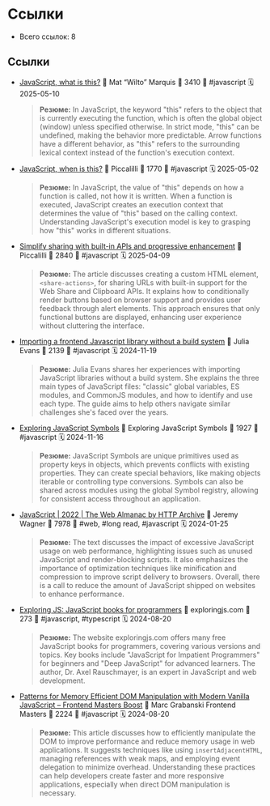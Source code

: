 # Ссылки

- Всего ссылок: 8

## Ссылки

- [JavaScript, what is this?](https://piccalil.li/blog/javascript-what-is-this/?ref=main-rss-feed) 👤 Mat “Wilto” Marquis 💬 3410 🔖 #javascript 🗓️ 2025-05-10
    > **Резюме:** In JavaScript, the keyword "this" refers to the object that is currently executing the function, which is often the global object (window) unless specified otherwise. In strict mode, "this" can be undefined, making the behavior more predictable. Arrow functions have a different behavior, as "this" refers to the surrounding lexical context instead of the function's execution context.
- [JavaScript, when is this?](https://piccalil.li/blog/javascript-when-is-this/?ref=main-rss-feed) 👤 Piccalilli 💬 1770 🔖 #javascript 🗓️ 2025-05-02
    > **Резюме:** In JavaScript, the value of "this" depends on how a function is called, not how it is written. When a function is executed, JavaScript creates an execution context that determines the value of "this" based on the calling context. Understanding JavaScript's execution model is key to grasping how "this" works in different situations.
- [Simplify sharing with built-in APIs and progressive enhancement](https://piccalil.li/blog/simplify-sharing-with-built-in-apis-and-progressive-enhancement/) 👤 Piccalilli 💬 2840 🔖 #javascript 🗓️ 2025-04-09
    > **Резюме:** The article discusses creating a custom HTML element, `<share-actions>`, for sharing URLs with built-in support for the Web Share and Clipboard APIs. It explains how to conditionally render buttons based on browser support and provides user feedback through alert elements. This approach ensures that only functional buttons are displayed, enhancing user experience without cluttering the interface.
- [Importing a frontend Javascript library without a build system](https://jvns.ca/blog/2024/11/18/how-to-import-a-javascript-library/) 👤 Julia Evans 💬 2139 🔖 #javascript 🗓️ 2024-11-19
    > **Резюме:** Julia Evans shares her experiences with importing JavaScript libraries without a build system. She explains the three main types of JavaScript files: "classic" global variables, ES modules, and CommonJS modules, and how to identify and use each type. The guide aims to help others navigate similar challenges she's faced over the years.
- [Exploring JavaScript Symbols](https://www.trevorlasn.com/blog/symbols-in-javascript) 👤 Exploring JavaScript Symbols 💬 1927 🔖 #javascript 🗓️ 2024-11-16
    > **Резюме:** JavaScript Symbols are unique primitives used as property keys in objects, which prevents conflicts with existing properties. They can create special behaviors, like making objects iterable or controlling type conversions. Symbols can also be shared across modules using the global Symbol registry, allowing for consistent access throughout an application.
- [JavaScript | 2022 | The Web Almanac by HTTP Archive](https://almanac.httparchive.org/en/2022/javascript) 👤 Jeremy Wagner 💬 7978 🔖 #web, #long read, #javascript 🗓️ 2024-01-25
    > **Резюме:** The text discusses the impact of excessive JavaScript usage on web performance, highlighting issues such as unused JavaScript and render-blocking scripts. It also emphasizes the importance of optimization techniques like minification and compression to improve script delivery to browsers. Overall, there is a call to reduce the amount of JavaScript shipped on websites to enhance performance.
- [Exploring JS: JavaScript books for programmers](https://exploringjs.com) 👤 exploringjs.com 💬 273 🔖 #javascript, #typescript 🗓️ 2024-08-20
    > **Резюме:** The website exploringjs.com offers many free JavaScript books for programmers, covering various versions and topics. Key books include "JavaScript for Impatient Programmers" for beginners and "Deep JavaScript" for advanced learners. The author, Dr. Axel Rauschmayer, is an expert in JavaScript and web development.
- [Patterns for Memory Efficient DOM Manipulation with Modern Vanilla JavaScript – Frontend Masters Boost](https://frontendmasters.com/blog/patterns-for-memory-efficient-dom-manipulation/) 👤 Marc Grabanski Frontend Masters 💬 2224 🔖 #javascript 🗓️ 2024-08-20
    > **Резюме:** This article discusses how to efficiently manipulate the DOM to improve performance and reduce memory usage in web applications. It suggests techniques like using `insertAdjacentHTML`, managing references with weak maps, and employing event delegation to minimize overhead. Understanding these practices can help developers create faster and more responsive applications, especially when direct DOM manipulation is necessary.
